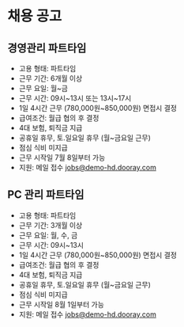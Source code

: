 # 채용 공고

## 경영관리 파트타임 

* 고용 형태: 파트타임
* 근무 기간: 6개월 이상
* 근무 요일: 월~금
* 근무 시간: 09시~13시 또는 13시~17시
* 1일 4시간 근무 (780,000원~850,000원) 면접시 결정
* 급여조건: 월급 협의 후 결정
* 4대 보험, 퇴직금 지급
* 공휴일 휴무, 토.일요일 휴무 (월~금요일 근무)
* 점심 식비 미지급
* 근무 시작일 7월 8일부터 가능
* 지원: 메일 접수 [jobs@demo-hd.dooray.com](mailto:jobs@demo-hd.dooray.com)

## PC 관리 파트타임 

* 고용 형태: 파트타임
* 근무 기간: 3개월 이상
* 근무 요일: 월, 수, 금
* 근무 시간: 09시~13시
* 1일 4시간 근무 (780,000원~850,000원) 면접시 결정
* 급여조건: 월급 협의 후 결정
* 4대 보험, 퇴직금 지급
* 공휴일 휴무, 토.일요일 휴무 (월~금요일 근무)
* 점심 식비 미지급
* 근무 시작일 8월 1일부터 가능
* 지원: 메일 접수 [jobs@demo-hd.dooray.com](mailto:jobs@demo-hd.dooray.com)


